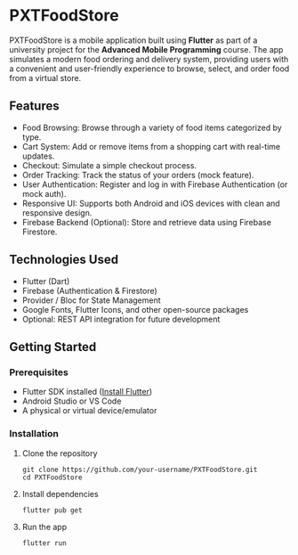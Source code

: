 # PXTFoodStore

PXTFoodStore is a mobile application built using **Flutter** as part of a university project for the **Advanced Mobile Programming** course. The app simulates a modern food ordering and delivery system, providing users with a convenient and user-friendly experience to browse, select, and order food from a virtual store.

## Features

- Food Browsing: Browse through a variety of food items categorized by type.
- Cart System: Add or remove items from a shopping cart with real-time updates.
- Checkout: Simulate a simple checkout process.
- Order Tracking: Track the status of your orders (mock feature).
- User Authentication: Register and log in with Firebase Authentication (or mock auth).
- Responsive UI: Supports both Android and iOS devices with clean and responsive design.
- Firebase Backend (Optional): Store and retrieve data using Firebase Firestore.

## Technologies Used

- Flutter (Dart)
- Firebase (Authentication & Firestore)
- Provider / Bloc for State Management
- Google Fonts, Flutter Icons, and other open-source packages
- Optional: REST API integration for future development

## Getting Started

### Prerequisites

- Flutter SDK installed ([Install Flutter](https://flutter.dev/docs/get-started/install))
- Android Studio or VS Code
- A physical or virtual device/emulator

### Installation

1. Clone the repository
   ```
   git clone https://github.com/your-username/PXTFoodStore.git
   cd PXTFoodStore
   
2. Install dependencies
   ```
   flutter pub get

3. Run the app
   ```
   flutter run
